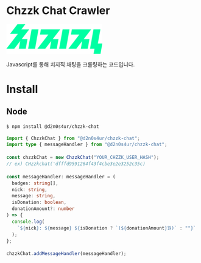 # Chzzk Chat Crawler


<img alt="chzzk_logo" src="./img/chzzk_logo.svg" style="width: 50%">

Javascript를 통해 치지직 채팅을 크롤링하는 코드입니다.

# Install


## Node

```bash
$ npm install @d2n0s4ur/chzzk-chat
```

```typescript
import { ChzzkChat } from "@d2n0s4ur/chzzk-chat";
import type { messageHandler } from "@d2n0s4ur/chzzk-chat";

const chzzkChat = new ChzzkChat("YOUR_CHZZK_USER_HASH");
// ex) CHzzkchat('dfffd9591264f43f4cbe3e2e3252c35c)

const messageHandler: messageHandler = (
  badges: string[],
  nick: string,
  message: string,
  isDonation: boolean,
  donationAmount?: number
) => {
  console.log(
    `${nick}: ${message} ${isDonation ? `(${donationAmount}원)` : ""}`
  );
};

chzzkChat.addMessageHandler(messageHandler);
```
